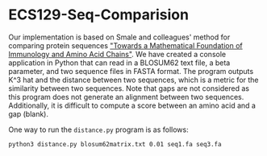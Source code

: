 # ECS129-Seq-Comparision

Our implementation is based on Smale and colleagues' method for comparing protein sequences ["Towards a Mathematical Foundation of
Immunology and Amino Acid Chains"](https://arxiv.org/abs/1205.6031). We have created a console application in Python that can read in a BLOSUM62 text file, a beta parameter, and two sequence files in FASTA format. The program outputs K^3 hat and the distance between two sequences, which is a metric for the similarity between two sequences. Note that gaps are not considered as this program does not generate an alignment between two sequences. Additionally, it is difficult to compute a score between an amino acid and a gap (blank).

One way to run the `distance.py` program is as follows: 
```console
python3 distance.py blosum62matrix.txt 0.01 seq1.fa seq3.fa
```
